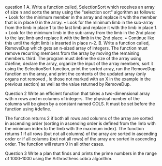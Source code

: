 question 1
A. Write a function called, SelectionSort which receives an array of size n and sorts the array using the "selection sort" algorithm as follows:
• Look for the minimum member in the array and replace it with the member that is in place 0 in the array.
• Look for the minimum limb in the sub-array from the limb in place 1 to the last limb and replace it with the limb in place 1.
• Look for the minimum limb in the sub-array from the limb in the 2nd place to the last limb and replace it with the limb in the 2nd place.
• Continue like this until the right limb is inserted in place n-2.
B. Write a function called, RemoveDup which gets an n-sized array of integers. The function must remove recurring members from the array by moving the remaining members.
third. The program must define the size of the array using #define, declare the array, organize the input of the array members, sort it using the SelectionSort function, print the sorted array, run the RemoveDup function on the array, and print the contents of the updated array (only organs not removed , Ie those not marked with an X in the example in the previous section) as well as the value returned by RemoveDup.

Question 2
Write an efficient function that takes a two-dimensional array with n rows and m columns of integers. The physical number of the columns will be given by a constant named COLS. It must be set before the function using #define.

The function returns 2 if both all rows and columns of the array are sorted in ascending order (sorting in ascending order is defined from the limb with the minimum index to the limb with the maximum index).
The function returns 1 if all rows (but not all columns) of the array are sorted in ascending order or if all columns (but not all rows) of the array are sorted in ascending order.
The function will return 0 in all other cases.


Question 3
Write a plan that finds and prints the prime numbers in the range of 1000-1000 using the Arthrosthens cobra algorithm.